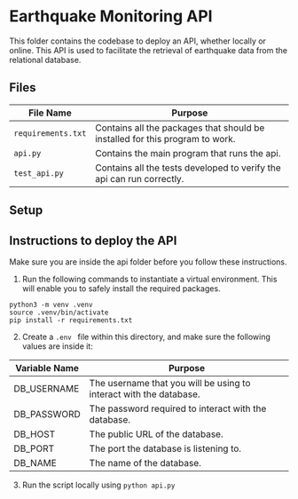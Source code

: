 # Earthquake Monitoring API
This folder contains the codebase to deploy an API, whether locally or online. This API is used to facilitate the retrieval of earthquake data from the relational database.

## Files
| File Name | Purpose |
|-----------|---------|
|`requirements.txt`|Contains all the packages that should be installed for this program to work.|
|`api.py`|Contains the main program that runs the api.|
|`test_api.py`|Contains all the tests developed to verify the api can run correctly.|

## Setup


## Instructions to deploy the API
Make sure you are inside the api folder before you follow these instructions. 
1. Run the following commands to instantiate a virtual environment. This will enable you to safely install the required packages.
```
python3 -m venv .venv
source .venv/bin/activate
pip install -r requirements.txt
```

2. Create a `.env ` file within this directory, and make sure the following values are inside it:

| Variable Name | Purpose |
|---------------|---------|
| DB_USERNAME | The username that you will be using to interact with the database. |
| DB_PASSWORD | The password required to interact with the database. |
| DB_HOST | The public URL of the database. |
| DB_PORT | The port the database is listening to. |
| DB_NAME | The name of the database. |

3. Run the script locally using `python api.py`